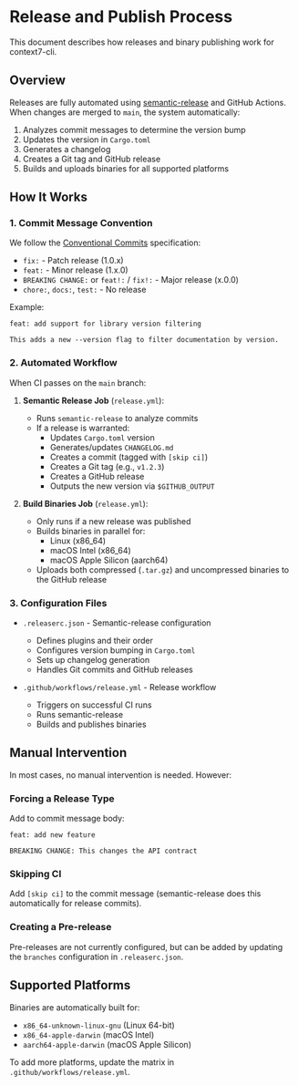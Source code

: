 # Release and Publish Process

This document describes how releases and binary publishing work for context7-cli.

## Overview

Releases are fully automated using [semantic-release](https://github.com/semantic-release/semantic-release) and GitHub Actions. When changes are merged to `main`, the system automatically:

1. Analyzes commit messages to determine the version bump
2. Updates the version in `Cargo.toml`
3. Generates a changelog
4. Creates a Git tag and GitHub release
5. Builds and uploads binaries for all supported platforms

## How It Works

### 1. Commit Message Convention

We follow the [Conventional Commits](https://www.conventionalcommits.org/) specification:

- `fix:` - Patch release (1.0.x)
- `feat:` - Minor release (1.x.0)
- `BREAKING CHANGE:` or `feat!:` / `fix!:` - Major release (x.0.0)
- `chore:`, `docs:`, `test:` - No release

Example:
```
feat: add support for library version filtering

This adds a new --version flag to filter documentation by version.
```

### 2. Automated Workflow

When CI passes on the `main` branch:

1. **Semantic Release Job** (`release.yml`):
   - Runs `semantic-release` to analyze commits
   - If a release is warranted:
     - Updates `Cargo.toml` version
     - Generates/updates `CHANGELOG.md`
     - Creates a commit (tagged with `[skip ci]`)
     - Creates a Git tag (e.g., `v1.2.3`)
     - Creates a GitHub release
     - Outputs the new version via `$GITHUB_OUTPUT`

2. **Build Binaries Job** (`release.yml`):
   - Only runs if a new release was published
   - Builds binaries in parallel for:
     - Linux (x86_64)
     - macOS Intel (x86_64)
     - macOS Apple Silicon (aarch64)
   - Uploads both compressed (`.tar.gz`) and uncompressed binaries to the GitHub release

### 3. Configuration Files

- `.releaserc.json` - Semantic-release configuration
  - Defines plugins and their order
  - Configures version bumping in `Cargo.toml`
  - Sets up changelog generation
  - Handles Git commits and GitHub releases

- `.github/workflows/release.yml` - Release workflow
  - Triggers on successful CI runs
  - Runs semantic-release
  - Builds and publishes binaries

## Manual Intervention

In most cases, no manual intervention is needed. However:

### Forcing a Release Type

Add to commit message body:
```
feat: add new feature

BREAKING CHANGE: This changes the API contract
```

### Skipping CI

Add `[skip ci]` to the commit message (semantic-release does this automatically for release commits).

### Creating a Pre-release

Pre-releases are not currently configured, but can be added by updating the `branches` configuration in `.releaserc.json`.

## Supported Platforms

Binaries are automatically built for:
- `x86_64-unknown-linux-gnu` (Linux 64-bit)
- `x86_64-apple-darwin` (macOS Intel)
- `aarch64-apple-darwin` (macOS Apple Silicon)

To add more platforms, update the matrix in `.github/workflows/release.yml`.
